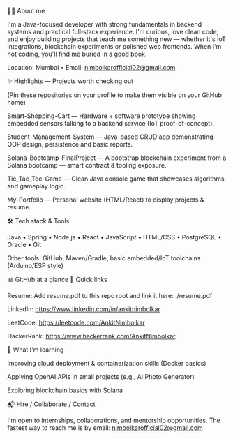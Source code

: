 👨‍💻 About me

I'm a Java-focused developer with strong fundamentals in backend systems and practical full‑stack experience. I'm curious, love clean code, and enjoy building projects that teach me something new — whether it's IoT integrations, blockchain experiments or polished web frontends. When I'm not coding, you'll find me buried in a good book.

Location: Mumbai • Email: nimbolkarofficial02@gmail.com

✨ Highlights — Projects worth checking out

(Pin these repositories on your profile to make them visible on your GitHub home)

Smart-Shopping-Cart — Hardware + software prototype showing embedded sensors talking to a backend service (IoT proof-of-concept).

Student-Management-System — Java-based CRUD app demonstrating OOP design, persistence and basic reports.

Solana-Bootcamp-FinalProject — A bootstrap blockchain experiment from a Solana bootcamp — smart contract & tooling exposure.

Tic_Tac_Toe-Game — Clean Java console game that showcases algorithms and gameplay logic.

My-Portfolio — Personal website (HTML/React) to display projects & resume.

🛠️ Tech stack & Tools

Java • Spring • Node.js • React • JavaScript • HTML/CSS • PostgreSQL • Oracle • Git

Other tools: GitHub, Maven/Gradle, basic embedded/IoT toolchains (Arduino/ESP style)

📊 GitHub at a glance
🔎 Quick links

Resume: Add resume.pdf to this repo root and link it here: ./resume.pdf

LinkedIn: https://www.linkedin.com/in/ankitnimbolkar

LeetCode: https://leetcode.com/AnkitNimbolkar

HackerRank: https://www.hackerrank.com/AnkitNimbolkar

🚀 What I'm learning

Improving cloud deployment & containerization skills (Docker basics)

Applying OpenAI APIs in small projects (e.g., AI Photo Generator)

Exploring blockchain basics with Solana

📬 Hire / Collaborate / Contact

I'm open to internships, collaborations, and mentorship opportunities. The fastest way to reach me is by email: nimbolkarofficial02@gmail.com
